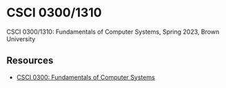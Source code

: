 # CSCI 0300/1310
CSCI 0300/1310: Fundamentals of Computer Systems, Spring 2023, Brown University
## Resources
- [CSCI 0300: Fundamentals of Computer Systems](https://cs.brown.edu/courses/csci0300/2023/schedule.html)
